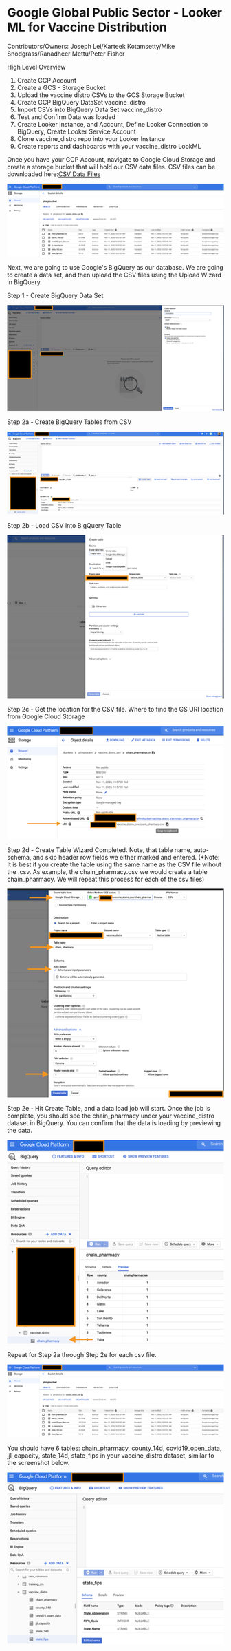 # Google Global Public Sector - Looker ML for Vaccine Distribution

Contributors/Owners:
Joseph Lei/Karteek Kotamsetty/Mike Snodgrass/Ranadheer Mettu/Peter Fisher

High Level Overview
1. Create GCP Account
2. Create a GCS - Storage Bucket 
3. Upload the vaccine distro CSVs to the GCS Storage Bucket
4. Create GCP BigQuery DataSet vaccine_distro
5. Import CSVs into BiqQuery Data Set vaccine_distro
6. Test and Confirm Data was loaded
7. Create Looker Instance, and Account, Define Looker Connection to BigQuery, Create Looker Service Account
8. Clone vaccine_distro repo into your Looker Instance
9. Create reports and dashboards with your vaccine_distro LookML


Once you have your GCP Account, navigate to Google Cloud Storage and create a storage bucket that will hold our CSV data files.
CSV files can be downloaded here:[CSV Data Files](https://github.com/peterfishergcp/GlobalPublicSector/tree/main/State%2BLocal/COVID-19%20Vaccination/vaccine_distro/csv%20datafiles)



![Vaccine Distro Storage Bucket](images/gcs_vaccine_distro_csv.png)


Next, we are going to use Google's BigQuery as our database. 
We are going to create a data set, and then upload the CSV files using the Upload Wizard in BigQuery.

Step 1 - Create BigQuery Data Set

![Vaccine Distro DataSet](images/step1_dataset.png)

Step 2a - Create BigQuery Tables from CSV

![Vaccine Distro DataSet](images/step2_createtable.png)

Step 2b - Load CSV into BigQuery Table

![Vaccine Distro Loading Data](images/step2_wizard_gs.png)

Step 2c - Get the location for the CSV file. Where to find the GS URI location from Google Cloud Storage

![Vaccine Distro GS Location](images/step2_gs_uri.png)

Step 2d - Create Table Wizard Completed. Note, that table name, auto-schema, and skip header row fields we either marked and entered.
(*Note: It is best if you create the table using the same name as the CSV file wihout the .csv. As example, the chain_pharmacy.csv we would create a table chain_pharmacy. We will repeat this process for each of the csv files)

![Vaccine Distro Loading Data Final](images/step2_createtable_filledout.png)

Step 2e - Hit Create Table, and a data load job will start. Once the job is complete, you should see the chain_pharmacy under your vaccine_distro dataset in BigQuery. You can confirm that the data is loading by previewing the data.

![Vaccine Distro Loading Data Confirmation](images/step2_confirmation_table_create_loaded.png)


Repeat for Step 2a through Step 2e for each csv file.

![Vaccine Distro Storage Bucket](images/gcs_vaccine_distro_csv.png)

You should have 6 tables:  chain_pharmacy, county_14d, covid19_open_data, jjl_capacity, state_14d, state_fips in your vaccine_distro dataset, similar to the screenshot below.

![BigQuery Vaccine Distro Data Set](images/bigquery_vaccine_distro_data_set.png)
